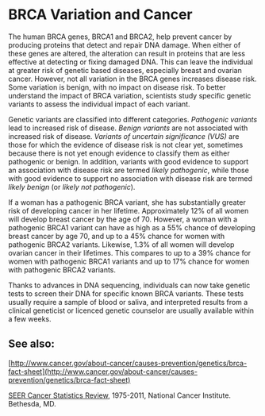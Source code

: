 <!---
Linked to by BRCA Variation and Cancer under the About menu
-->

# BRCA Variation and Cancer

The human BRCA genes, BRCA1 and BRCA2, help prevent cancer by producing proteins that detect and repair DNA damage.  When either of these genes are altered, the alteration can result in proteins that are less effective at detecting or fixing damaged DNA.  This can leave the individual at greater risk of genetic based diseases, especially breast and ovarian cancer.  However, not all variation in the BRCA genes increases disease risk.  Some variation is benign, with no impact on disease risk.  To better understand the impact of BRCA variation, scientists study specific genetic variants to assess the individual impact of each variant.

Genetic variants are classified into different categories.  *Pathogenic variants* lead to increased risk of disease.  *Benign variants* are not associated with increased risk of disease.  *Variants of uncertain significance (VUS)* are those for which the evidence of disease risk is not clear yet, sometimes because there is not yet enough evidence to classify them as either pathogenic or benign.  In addition, variants with good evidence to support an association with disease risk are termed *likely pathogenic*, while those with good evidence to support no association with disease risk are termed *likely benign* (or *likely not pathogenic*). 

If a woman has a pathogenic BRCA variant, she has substantially greater risk of developing cancer in her lifetime. Approximately 12% of all women will develop breast cancer by the age of 70.  However, a woman with a pathogenic BRCA1 variant can have as high as a 55% chance of developing breast cancer by age 70, and up to a 45% chance for women with pathogenic BRCA2 variants.  Likewise, 1.3% of all women will develop ovarian cancer in their lifetimes.  This compares to up to a 39% chance for women with pathogenic BRCA1 variants and up to 17% chance for women with pathogenic BRCA2 variants.  

Thanks to advances in DNA sequencing, individuals can now take genetic tests to screen their DNA for specific known BRCA variants.  These tests usually require a sample of blood or saliva, and interpreted results from a clinical geneticist or licenced genetic counselor are usually available within a few weeks. 

## See also:

[http://www.cancer.gov/about-cancer/causes-prevention/genetics/brca-fact-sheet](http://www.cancer.gov/about-cancer/causes-prevention/genetics/brca-fact-sheet)

[SEER Cancer Statistics Review](http://seer.cancer.gov/csr/1975_2011/), 1975-2011, National Cancer Institute. Bethesda, MD.

